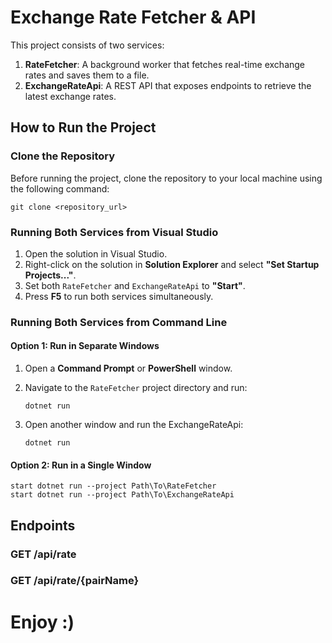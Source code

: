 # Exchange Rate Fetcher & API

This project consists of two services:

1. **RateFetcher**: A background worker that fetches real-time exchange rates and saves them to a file.
2. **ExchangeRateApi**: A REST API that exposes endpoints to retrieve the latest exchange rates.
   

## How to Run the Project
### Clone the Repository

Before running the project, clone the repository to your local machine using the following command:

```
git clone <repository_url>
```
### Running Both Services from Visual Studio

1. Open the solution in Visual Studio.
2. Right-click on the solution in **Solution Explorer** and select **"Set Startup Projects..."**.
3. Set both `RateFetcher` and `ExchangeRateApi` to **"Start"**.
4. Press **F5** to run both services simultaneously.

### Running Both Services from Command Line

#### Option 1: Run in Separate Windows

1. Open a **Command Prompt** or **PowerShell** window.
2. Navigate to the `RateFetcher` project directory and run:

   ```
   dotnet run
3. Open another window and run the ExchangeRateApi:
   ```
   dotnet run

#### Option 2: Run in a Single Window

   ```
   start dotnet run --project Path\To\RateFetcher
   start dotnet run --project Path\To\ExchangeRateApi
   ```

## Endpoints
### **GET** /api/rate   
### **GET** /api/rate/{pairName}

# Enjoy :)
